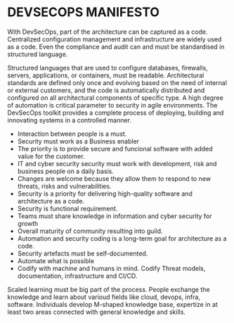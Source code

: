 DEVSECOPS MANIFESTO 
==========

With DevSecOps, part of the architecture can be captured as a code. Centralized configuration management and infrastructure are widely used as a code. Even the compliance and audit can and must be standardised in structured language. 

Structured languages that are used to configure databases, firewalls, servers, applications, or containers, must be readable. Architectural standards are defined only once and evolving based on the need of internal or external customers, and the code is automatically distributed and configured on all architectural components of specific type. A high degree of automation is critical parameter to security in agile environments. The DevSecOps toolkit provides a complete process of deploying, building and innovating systems in a controlled manner. 

* Interaction between people is a must. 
* Security must work as a Business enabler 
* The priority is to provide secure and funcional software with added value for the customer. 
* IT and cyber security security must work with development, risk and business people on a daily basis.
* Changes are welcome because they allow them to respond to new threats, risks and vulnerabilities.
* Security is a priority for delivering high-quality software and architecture as a code. 
* Security is functional requirement. 
* Teams must share knowledge in information and cyber security for growth
* Overall maturity of community resulting into guild. 
* Automation and security coding is a long-term goal for architecture as a code. 
* Security artefacts must be self-documented. 
* Automate what is possible 
* Codify with machine and humans in mind. Codify Threat models, documentation, infrastructure and CI/CD. 

Scaled learning must be big part of the process. People exchange the knowledge and learn about varioud fields like cloud, devops, infra, software. Individuals develop M-shaped knowledge base, expertize in at least two areas connected with general knowledge and skills. 
